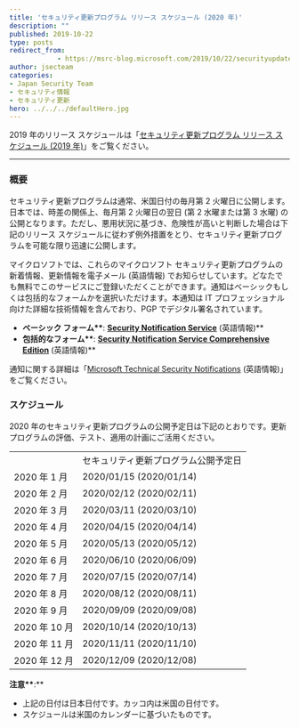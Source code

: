 ```yaml
---
title: 'セキュリティ更新プログラム リリース スケジュール (2020 年)'
description: ""
published: 2019-10-22
type: posts
redirect_from:
            - https://msrc-blog.microsoft.com/2019/10/22/securityupdatereleaseschedule2020/
author: jsecteam
categories:
- Japan Security Team
- セキュリティ情報
- セキュリティ更新
hero: ../../../defaultHero.jpg
---
```

2019 年のリリース スケジュールは「[セキュリティ更新プログラム リリース スケジュール (2019 年)](https://msrc-blog.microsoft.com/2018/10/24/securityupdatereleaseschedule2019/)」をご覧ください。

---

### 概要

セキュリティ更新プログラムは通常、米国日付の毎月第 2 火曜日に公開します。日本では、時差の関係上、毎月第 2 火曜日の翌日 (第 2 水曜または第 3 水曜) の公開となります。ただし、悪用状況に基づき、危険性が高いと判断した場合は下記のリリース スケジュールに従わず例外措置をとり、セキュリティ更新プログラムを可能な限り迅速に公開します。

マイクロソフトでは、これらのマイクロソフト セキュリティ更新プログラムの新着情報、更新情報を電子メール (英語情報) でお知らせしています。どなたでも無料でこのサービスにご登録いただくことができます。通知はベーシックもしくは包括的なフォームかを選択いただけます。本通知は IT プロフェッショナル向けた詳細な技術情報を含んでおり、PGP でデジタル署名されています。

- **ベーシック フォーム\*\***: **[**Security Notification Service**](https://profile.microsoft.com/RegSysProfileCenter/subscriptionwizard.aspx?wizid=5a2a311b-5189-4c9b-9f1a-d5e913a26c2e&lcid=1033)** (英語情報)\*\*
- **包括的なフォーム\*\***: **[**Security Notification Service Comprehensive Edition**](https://profile.microsoft.com/RegSysProfileCenter/subscriptionwizard.aspx?wizid=5a2a311b-5189-4c9b-9f1a-d5e913a26c2e&lcid=1033)** (英語情報)\*\*

通知に関する詳細は「[Microsoft Technical Security Notifications](https://www.microsoft.com/en-us/msrc/technical-security-notifications?rtc=1) (英語情報)」をご覧ください。

### スケジュール

2020 年のセキュリティ更新プログラムの公開予定日は下記のとおりです。更新プログラムの評価、テスト、適用の計画にご活用ください。

|               |                                      |
| ------------- | ------------------------------------ |
|               | セキュリティ更新プログラム公開予定日 |
| 2020 年 1 月  | 2020/01/15 (2020/01/14)              |
| 2020 年 2 月  | 2020/02/12 (2020/02/11)              |
| 2020 年 3 月  | 2020/03/11 (2020/03/10)              |
| 2020 年 4 月  | 2020/04/15 (2020/04/14)              |
| 2020 年 5 月  | 2020/05/13 (2020/05/12)              |
| 2020 年 6 月  | 2020/06/10 (2020/06/09)              |
| 2020 年 7 月  | 2020/07/15 (2020/07/14)              |
| 2020 年 8 月  | 2020/08/12 (2020/08/11)              |
| 2020 年 9 月  | 2020/09/09 (2020/09/08)              |
| 2020 年 10 月 | 2020/10/14 (2020/10/13)              |
| 2020 年 11 月 | 2020/11/11 (2020/11/10)              |
| 2020 年 12 月 | 2020/12/09 (2020/12/08)              |

**注意\*\***:\*\*

- 上記の日付は日本日付です。カッコ内は米国の日付です。
- スケジュールは米国のカレンダーに基づいたものです。
